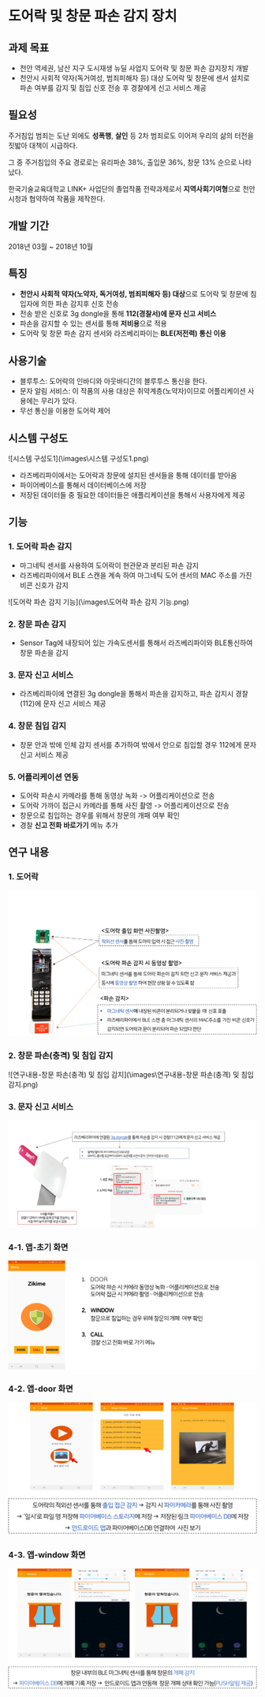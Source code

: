 #  도어락 및 창문 파손 감지 장치

## 과제 목표

- 천안 역세권, 남산 지구 도시재생 뉴딜 사업지 도어락 및 창문 파손 감지장치 개발
- 천안시 사회적 약자(독거여성, 범죄피해자 등) 대상 도어락 및 창문에 센서 설치로 파손 여부를 감지 및 침입 신호 전송 후 경찰에게 신고 서비스 제공

## 필요성 

주거침입 범죄는 도난 외에도 **성폭행**, **살인** 등 2차 범죄로도 이어져 우리의 삶의 터전을 짓밟아 대책이 시급하다.

그 중 주거침입의 주요 경로로는 유리파손 38%, 출입문 36%, 창문 13% 순으로 나타났다.

한국기술교육대학교 LINK+ 사업단의 졸업작품 전략과제로서 **지역사회기여형**으로 천안시청과 협약하여 작품을 제작한다.

## 개발 기간

2018년 03월 ~ 2018년 10월

## 특징

- **천안시 사회적 약자(노약자, 독거여성, 범죄피해자 등) 대상**으로 도어락 및 창문에 침입자에 의한 파손 감지후 신호 전송
- 전송 받은 신호로 3g dongle을 통해 **112(경찰서)에 문자 신고 서비스**
- 파손을 감지할 수 있는 센서를 통해 **저비용**으로 적용
- 도어락 및 창문 파손 감지 센서와 라즈베리파이는 **BLE(저전력) 통신 이용**

## 사용기술

- 블루투스: 도어락의 인바디와 아웃바디간의 블루투스 통신을 한다.
- 문자 알림 서비스: 이 작품의 사용 대상은 취약계층(노약자)이므로 어플리케이션 사용에는 무리가 있다.
- 무선 통신을 이용한 도어락 제어

## 시스템 구성도

![시스템 구성도1](\images\시스템 구성도1.png)

- 라즈베리파이에서는 도어락과 창문에 설치된 센서들을 통해 데이터를 받아옴
- 파이어베이스를 통해서 데이터베이스에 저장
- 저장된 데이터들 중 필요한 데이터들은 애플리케이션을 통해서 사용자에게 제공

## 기능

### 1. 도어락 파손 감지

- 마그네틱 센서를 사용하여 도어락이 현관문과 분리된 파손 감지
- 라즈베리파이에서 BLE 스캔을 계속 하여 마그네틱 도어 센서의 MAC 주소를 가진 비콘 신호가 감지

![도어락 파손 감지 기능](\images\도어락 파손 감지 기능.png)

### 2. 창문 파손 감지

-  Sensor Tag에 내장되어 있는 가속도센서를 통해서 라즈베리파이와 BLE통신하여 창문 파손을 감지

### 3. 문자 신고 서비스

- 라즈베리파이에 연결된 3g dongle을 통해서 파손을 감지하고, 파손 감지시 경찰(112)에 문자 신고 서비스 제공

### 4. 창문 침입 감지

- 창문 안과 밖에 인체 감지 센서를 추가하여 밖에서 안으로 침입할 경우 112에게 문자 신고 서비스 제공

### 5. 어플리케이션 연동

- 도어락 파손시 카메라를 통해 동영상 녹화 -> 어플리케이션으로 전송
- 도어락 가까이 접근시 카메라를 통해 사진 촬영 -> 어플리케이션으로 전송
- 창문으로 침입하는 경우를 위해서 창문의 개패 여부 확인
- 경찰 **신고 전화 바로가기** 메뉴 추가

## 연구 내용 

### 1. 도어락

![연구내용-도어락](\images\연구내용-도어락.png)

### 2. 창문 파손(충격) 및 침입 감지



![연구내용-창문 파손(충격) 및 침입 감지](\images\연구내용-창문 파손(충격) 및 침입 감지.png)

### 3. 문자 신고 서비스



![연구내용-문자신고서비스](\images\연구내용-문자신고서비스.png)

### 4-1. 앱-초기 화면



![연구내용-앱초기화면](\images\연구내용-앱초기화면.png)

### 4-2. 앱-door 화면



![연구내용-app-door화면](\images\연구내용-app-door화면.png)

### 4-3. 앱-window 화면



![연구내용-window화면](\images\연구내용-window화면.png)

